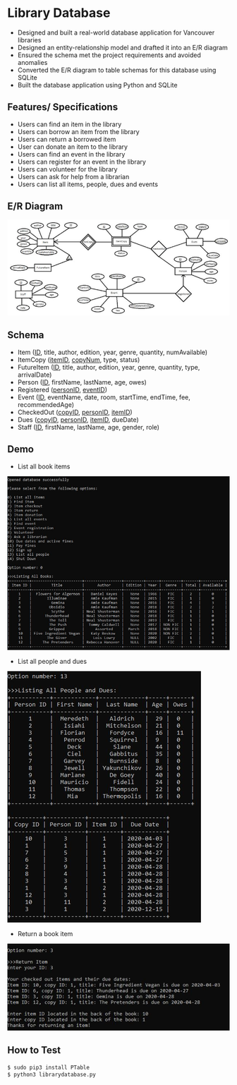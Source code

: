 # Library Database

- Designed and built a real-world database application for Vancouver libraries
- Designed an entity-relationship model and drafted it into an E/R diagram 
- Ensured the schema met the project requirements and avoided anomalies
- Converted the E/R diagram to table schemas for this database using SQLite
- Built the database application using Python and SQLite

## Features/ Specifications
- Users can find an item in the library
- Users can borrow an item from the library
- Users can return a borrowed item
- User can donate an item to the library
- Users can find an event in the library
- Users can register for an event in the library
- Users can volunteer for the library
- Users can ask for help from a librarian
- Users can list all items, people, dues and events

## E/R Diagram
![](img/erdiagram.JPG)

## Schema
- Item (<ins>ID</ins>, title, author, edition, year, genre, quantity, numAvailable)
- ItemCopy (<ins>itemID</ins>, <ins>copyNum</ins>, type, status)
- FutureItem (<ins>ID</ins>, title, author, edition, year, genre, quantity, type, arrivalDate)
- Person (<ins>ID</ins>, firstName, lastName, age, owes)
- Registered (<ins>personID</ins>, <ins>eventID</ins>)
- Event (<ins>ID</ins>, eventName, date, room, startTime, endTime, fee, recommendedAge)
- CheckedOut (<ins>copyID</ins>, <ins>personID</ins>, <ins>itemID</ins>)
- Dues (<ins>copyID</ins>, <ins>personID</ins>, <ins>itemID</ins>, dueDate)
- Staff (<ins>ID</ins>, firstName, lastName, age, gender, role)

## Demo
- List all book items

![](img/listitems.JPG)


- List all people and dues

![](img/listpersons.JPG)


- Return a book item

![](img/returnbook.JPG)


## How to Test

```
$ sudo pip3 install PTable
$ python3 librarydatabase.py
```




